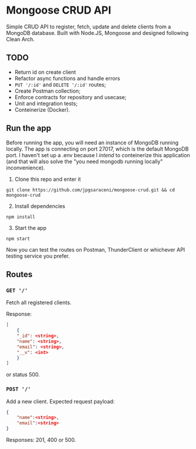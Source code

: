 # Mongoose CRUD API

Simple CRUD API to register, fetch, update and delete clients from a MongoDB database. Built with Node.JS, Mongoose and designed following Clean Arch.

## TODO

* Return id on create client
* Refactor async functions and handle errors
* `PUT '/:id'` and `DELETE '/:id'` routes;
* Create Postman collection;
* Enforce contracts for repository and usecase;
* Unit and integration tests;
* Conteinerize (Docker).

## Run the app

Before running the app, you will need an instance of MongoDB running locally. The app is connecting on port 27017, which is the default MongoDB port.
I haven't set up a .env because I *intend* to conteinerize this application (and that will also solve the "you need mongodb running locally" inconvenience).

1. Clone this repo and enter it

```shell
git clone https://github.com/jpgsaraceni/mongoose-crud.git && cd mongoose-crud
```

2. Install dependencies

```shell
npm install
```

3. Start the app

```shell
npm start
```

Now you can test the routes on Postman, ThunderClient or whichever API testing service you prefer.

## Routes

### `GET '/'`

Fetch all registered clients.

Response:

```json
[
    {
    "_id": <string>,
    "name": <string>,
    "email": <string>,
    "__v": <int>
    }
]
```

or status 500.

### `POST '/'`

Add a new client. Expected request payload:

```json
{
    "name":<string>,
    "email":<string>
}
```

Responses: 201, 400 or 500.

